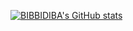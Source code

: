 [![BIBBIDIBA's GitHub stats](https://github-readme-stats.vercel.app/api?username=BIBBIDIBA)](https://github.com/anuraghazra/github-readme-stats)
